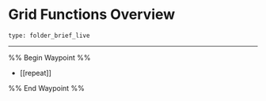 # Grid Functions Overview
 
```ccard
type: folder_brief_live
```
 
---

%% Begin Waypoint %%
- [[repeat]]

%% End Waypoint %%